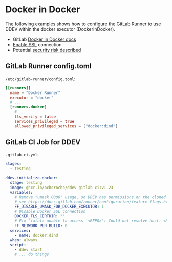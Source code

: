 # Docker in Docker

The following examples shows how to configure the GitLab Runner
to use DDEV within the docker executor (DockerInDocker).

* GitLab [Docker in Docker docs](https://docs.gitlab.com/ee/ci/docker/using_docker_build.html#use-docker-in-docker)
* [Enable SSL](https://about.gitlab.com/blog/2019/07/31/docker-in-docker-with-docker-19-dot-03/#configure-tls) connection
* Potential [security risk described](https://docs.gitlab.com/runner/security/#usage-of-docker-executor)

## GitLab Runner config.toml

`/etc/gitlab-runner/config.toml`:

```toml
[[runners]]
  name = "Docker Runner"
  executor = "docker"
  # ...
  [runners.docker]
    # ...
    tls_verify = false
    services_privileged = true
    allowed_privileged_services = ["docker:dind"]
```

## GitLab CI Job for DDEV  

`.gitlab-ci.yml`:

```yaml
stages:
  - testing

ddev-initialize-docker:
  stage: testing
  image: ghcr.io/ochorocho/ddev-gitlab-ci:v1.23
  variables:
    # Remove "umask 0000" usage, so DDEV has permissions on the cloned repository
    # see https://docs.gitlab.com/runner/configuration/feature-flags.html#available-feature-flags
    FF_DISABLE_UMASK_FOR_DOCKER_EXECUTOR: 1
    # Disable Docker SSL connection
    DOCKER_TLS_CERTDIR: ""
    # Fix "fatal: unable to access '<REPO>': Could not resolve host: <HOST>"
    FF_NETWORK_PER_BUILD: 0
  services:
    - name: docker:dind
  when: always
  script:
    - ddev start
    # ... do things
```
